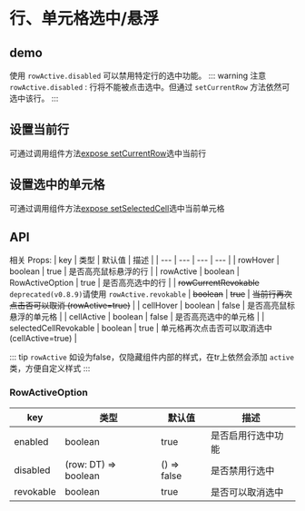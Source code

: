 # 行、单元格选中/悬浮

## demo
<demo vue="basic/row-cell-mouse-event/RowCellHoverSelect.vue"></demo>

使用 `rowActive.disabled` 可以禁用特定行的选中功能。
::: warning 注意
`rowActive.disabled` : 行将不能被点击选中。但通过 `setCurrentRow` 方法依然可选中该行。
:::

## 设置当前行
可通过调用组件方法[expose setCurrentRow](/main/api/expose.html#setcurrentrow)选中当前行

## 设置选中的单元格 
可通过调用组件方法[expose setSelectedCell](/main/api/expose.html#setselectedcell)选中当前单元格


## API
相关 Props:
| key | 类型 | 默认值 | 描述 |
| --- | --- | --- | --- |
| rowHover | boolean | true | 是否高亮鼠标悬浮的行 |
| rowActive | boolean \| RowActiveOption | true | 是否高亮选中的行 |
| ~~rowCurrentRevokable~~ `deprecated(v0.8.9)`请使用 `rowActive.revokable` | ~~boolean~~ | ~~true~~ | ~~当前行再次点击否可以取消 (rowActive=true)~~ |
| cellHover | boolean | false | 是否高亮鼠标悬浮的单元格 |
| cellActive | boolean | false | 是否高亮选中的单元格 |
| selectedCellRevokable | boolean | true | 单元格再次点击否可以取消选中 (cellActive=true) |

::: tip
`rowActive` 如设为false，仅隐藏组件内部的样式，在tr上依然会添加 `active` 类，方便自定义样式
:::

### RowActiveOption
| key | 类型 | 默认值 | 描述 |
| --- | --- | --- | --- |
| enabled | boolean | true | 是否启用行选中功能 |
| disabled | (row: DT) => boolean | () => false | 是否禁用行选中 |
| revokable | boolean | true | 是否可以取消选中 |